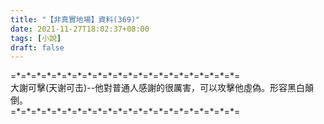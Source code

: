 ```yaml
---
title: "【非真實地場】資料(369)"
date: 2021-11-27T18:02:37+08:00
tags: [小說]
draft: false
---
```


=\*=\*=\*=\*=\*=\*=\*=\*=\*=\*=\*=\*=\*=\*=\*=\*=\*=\*=\*=\*=\*=\*=  
大謝可擊(天谢可击)--他對普通人感謝的很厲害，可以攻擊他虛偽。形容黑白顛倒。  
=\*=\*=\*=\*=\*=\*=\*=\*=\*=\*=\*=\*=\*=\*=\*=\*=\*=\*=\*=\*=\*=\*=  